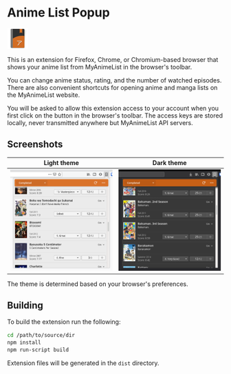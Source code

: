 # Anime List Popup

![](assets/image-48.png) 

This is an extension for Firefox, Chrome, or Chromium-based browser that shows your anime list from MyAnimeList in the browser's toolbar. 

You can change anime status, rating, and the number of watched episodes. There are also convenient shortcuts for opening anime and manga lists on the MyAnimeList website.

You will be asked to allow this extension access to your account when you first click on the button in the browser's toolbar. The access keys are stored locally, never transmitted anywhere but MyAnimeList API servers.


## Screenshots

| Light theme                           | Dark theme                          |
|---------------------------------------|-------------------------------------|
| ![Light theme](screenshots/light.png) | ![Dark theme](screenshots/dark.png) |

The theme is determined based on your browser's preferences.


## Building

To build the extension run the following:

```bash
cd /path/to/source/dir
npm install
npm run-script build
```

Extension files will be generated in the `dist` directory.
